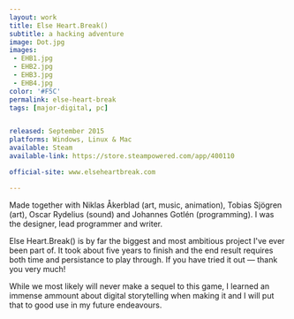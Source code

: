 ```yaml
---
layout: work
title: Else Heart.Break()
subtitle: a hacking adventure
image: Dot.jpg
images:
 - EHB1.jpg
 - EHB2.jpg
 - EHB3.jpg
 - EHB4.jpg
color: '#F5C'
permalink: else-heart-break
tags: [major-digital, pc]


released: September 2015
platforms: Windows, Linux & Mac
available: Steam
available-link: https://store.steampowered.com/app/400110

official-site: www.elseheartbreak.com

---
```


Made together with Niklas Åkerblad (art, music, animation), Tobias Sjögren (art), Oscar Rydelius (sound) and Johannes Gotlén (programming). I was the designer, lead programmer and writer.

Else Heart.Break() is by far the biggest and most ambitious project I've ever been part of. It took about five years to finish and the end result requires both time and persistance to play through. If you have tried it out &mdash; thank you very much!

While we most likely will never make a sequel to this game, I learned an immense ammount about digital storytelling when making it and  I will put that to good use in my future endeavours.

<!-- Sebastian has just landed his first job in the distant city of Dorisburg. He moves there to start his adult life and figure out who he really wants to be. Among a strange collection of people, hackers and activists he finds some true friends – perhaps even love. But can they stop the terrible deeds of the people ruling the city? And who will get their heart broken in the end?” -->

<!-- Else Heart.Break() is a reimagination of the adventure game: a fantastic story set in a fully dynamic and interactive world. Instead of rigid puzzles you will learn (with the help from other characters in the game) how the reality of the game can be changed through programming and how any problem can be solved in whatever way you find suitable. -->
